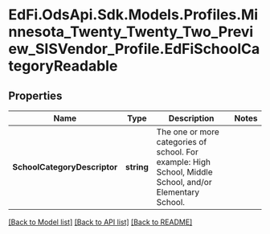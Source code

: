 # EdFi.OdsApi.Sdk.Models.Profiles.Minnesota_Twenty_Twenty_Two_Preview_SISVendor_Profile.EdFiSchoolCategoryReadable
## Properties

Name | Type | Description | Notes
------------ | ------------- | ------------- | -------------
**SchoolCategoryDescriptor** | **string** | The one or more categories of school. For example: High School, Middle School, and/or Elementary School. | 

[[Back to Model list]](../README.md#documentation-for-models) [[Back to API list]](../README.md#documentation-for-api-endpoints) [[Back to README]](../README.md)

